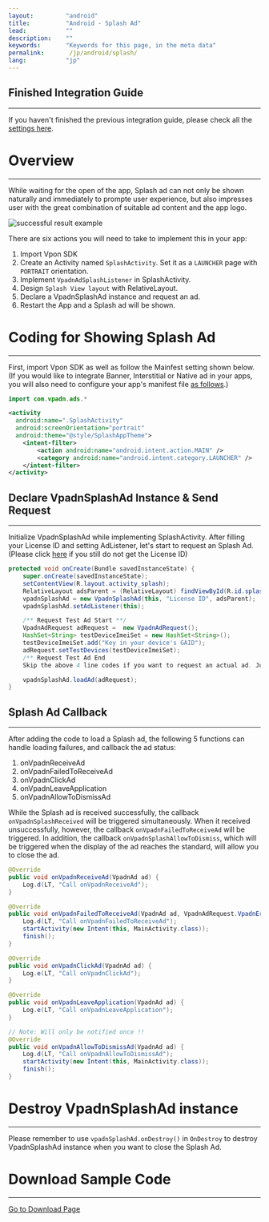 ```yaml
---
layout:         "android"
title:          "Android - Splash Ad"
lead:           ""
description:    ""
keywords:       "Keywords for this page, in the meta data"
permalink:       /jp/android/splash/
lang:           "jp"
---
```

## Finished Integration Guide
---
If you haven't finished the previous integration guide, please check all the [settings here].

# Overview
--------
While waiting for the open of the app, Splash ad can not only be shown naturally and immediately to prompte user experience, but also impresses user with the great combination of suitable ad content and the app logo.

<img class="width-400" src="{{site.imgurl}}/Splash_Android.png" alt="successful result example">

There are six actions you will need to take to implement this in your app:

1. Import Vpon SDK
2. Create an Activity named `SplashActivity`. Set it as a `LAUNCHER` page with `PORTRAIT` orientation.
3. Implement `VpadnAdSplashListener` in SplashActivity.
4. Design `Splash View layout` with RelativeLayout.
5. Declare a VpadnSplashAd instance and request an ad.
6. Restart the App and a Splash ad will be shown.

# Coding for Showing Splash Ad
--------
First, import Vpon SDK as well as follow the Mainfest setting shown below.<br>
(If you would like to integrate Banner, Interstitial or Native ad in your apps, you will also need to configure your app's manifest file [as follows]({{site.baseurl}}/zh-tw/android/integration-guide/).)

```java
import com.vpadn.ads.*
```

```xml
<activity
  android:name=".SplashActivity"
  android:screenOrientation="portrait"
  android:theme="@style/SplashAppTheme">
    <intent-filter>
        <action android:name="android.intent.action.MAIN" />
        <category android:name="android.intent.category.LAUNCHER" />
    </intent-filter>
</activity>
```

## Declare VpadnSplashAd Instance & Send Request
--------
Initialize VpadnSplashAd while implementing SplashActivity. After filling your License ID and setting AdListener, let's start to request an Splash Ad. (Please click [here] if you still do not get the License ID)

```java
protected void onCreate(Bundle savedInstanceState) {
    super.onCreate(savedInstanceState);
    setContentView(R.layout.activity_splash);
    RelativeLayout adsParent = (RelativeLayout) findViewById(R.id.splashContainer);
    vpadnSplashAd = new VpadnSplashAd(this, "License ID", adsParent);
    vpadnSplashAd.setAdListener(this);

    /** Request Test Ad Start **/
    VpadnAdRequest adRequest =  new VpadnAdRequest();
    HashSet<String> testDeviceImeiSet = new HashSet<String>();
    testDeviceImeiSet.add("Key in your device's GAID");
    adRequest.setTestDevices(testDeviceImeiSet);
    /** Request Test Ad End
    Skip the above 4 line codes if you want to request an actual ad. Just use vpadnSplashAd.loadAd() **/

    vpadnSplashAd.loadAd(adRequest);
}
```

## Splash Ad Callback
--------
After adding the code to load a Splash ad, the following 5 functions can handle loading failures, and callback the ad status:

1. onVpadnReceiveAd
2. onVpadnFailedToReceiveAd
3. onVpadnClickAd
4. onVpadnLeaveApplication
5. onVpadnAllowToDismissAd

While the Splash ad is received successfully, the callback `onVpadnSplashReceived` will be triggered simultaneously. When it received unsuccessfully, however, the callback `onVpadnFailedToReceiveAd` will be triggered. In addition, the callback `onVpadnSplashAllowToDismiss`, which will be triggered when the display of the ad reaches the standard, will allow you to close the ad.

```java
@Override
public void onVpadnReceiveAd(VpadnAd ad) {
    Log.d(LT, "Call onVpadnReceiveAd");
}

@Override
public void onVpadnFailedToReceiveAd(VpadnAd ad, VpadnAdRequest.VpadnErrorCode errorCode) {
    Log.d(LT, "Call onVpadnFailedToReceiveAd");
    startActivity(new Intent(this, MainActivity.class));
    finish();
}

@Override
public void onVpadnClickAd(VpadnAd ad) {
    Log.e(LT, "Call onVpadnClickAd");
}

@Override
public void onVpadnLeaveApplication(VpadnAd ad) {
    Log.e(LT, "Call onVpadnLeaveApplication");
}

// Note: Will only be notified once !!
@Override
public void onVpadnAllowToDismissAd(VpadnAd ad) {
    Log.d(LT, "Call onVpadnAllowToDismissAd");
    startActivity(new Intent(this, MainActivity.class));
    finish();
}
```

# Destroy VpadnSplashAd instance
--------
Please remember to use `vpadnSplashAd.onDestroy()` in `OnDestroy` to destroy VpadnSplashAd instance when you want to close the Splash Ad.

# Download Sample Code
--------
[Go to Download Page]


[settings here]: {{site.baseurl}}/jp/android/integration-guide/
[Go to Download Page]: {{site.baseurl}}/jp/android/download
[here]: {{site.baseurl}}/jp/android/registration/
